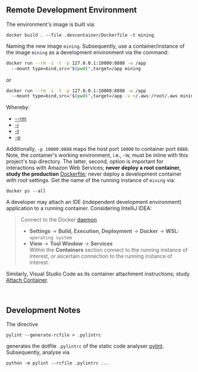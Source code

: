 
<br>

## Remote Development Environment

The environment's image is built via:

```shell
docker build . --file .devcontainer/Dockerfile -t mining
```

Naming the new image `mining`.  Subsequently, use a container/instance of the image `mining` as a
development environment via the command:

```bash
docker run --rm -i -t -p 127.0.0.1:10000:8888 -w /app 
  --mount type=bind,src="$(pwd)",target=/app mining
```

or

```bash
docker run --rm -i -t -p 127.0.0.1:10000:8888 -w /app 
  --mount type=bind,src="$(pwd)",target=/app -v ~/.aws:/root/.aws mining
```

Whereby:

* [--rm](https://docs.docker.com/engine/reference/commandline/run/#:~:text=a%20container%20exits-,%2D%2Drm,-Automatically%20remove%20the)
* [-i](https://docs.docker.com/engine/reference/commandline/run/#:~:text=and%20reaps%20processes-,%2D%2Dinteractive,-%2C%20%2Di)
* [-t](https://docs.docker.com/get-started/02_our_app/#:~:text=Finally%2C%20the-,%2Dt,-flag%20tags%20your)
* [-p](https://docs.docker.com/engine/reference/commandline/run/#:~:text=%2D%2Dpublish%20%2C-,%2Dp,-Publish%20a%20container%E2%80%99s)


Additionally, `-p 10000:8888` maps the host port `10000` to container port `8888`.  Note, the container's working environment,
i.e., -w, must be inline with this project's top directory.  The latter, second, option is important for interactions
with Amazon Web Services; **never deploy a root container, study the production** [Dockerfile](/Dockerfile); never deploy a development container with root settings.  Get the name of the running instance of `mining` via:

```shell
docker ps --all
```

A developer may attach an IDE (independent development environment) application to a running container.  Considering
IntelliJ IDEA:

> Connect to the Docker [daemon](https://www.jetbrains.com/help/idea/docker.html#connect_to_docker)
> * **Settings** $\rightarrow$ **Build, Execution, Deployment** $\rightarrow$ **Docker** $\rightarrow$ **WSL:** `operating system`
> * **View** $\rightarrow$ **Tool Window** $\rightarrow$ **Services** <br>Within the **Containers** section connect to the running instance of interest, or ascertain connection to the running instance of interest.

Similarly, Visual Studio Code as its container attachment instructions; study [Attach Container](https://code.visualstudio.com/docs/devcontainers/attach-container).

<br>


## Development Notes

The directive

```shell
pylint --generate-rcfile > .pylintrc
```

generates the dotfile `.pylintrc` of the static code analyser [pylint](https://pylint.pycqa.org/en/latest/user_guide/checkers/features.html).  Subsequently, analyse via

```shell
python -m pylint --rcfile .pylintrc ...
```



<br>
<br>

<br>
<br>

<br>
<br>

<br>
<br>

